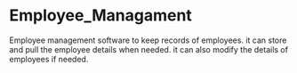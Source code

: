# Employee_Managament
Employee management software to keep records of employees. 
it can store and pull the employee details when needed.
it can also modify the details of employees if needed.

